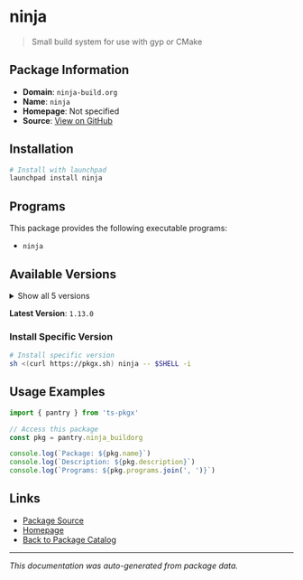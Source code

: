 # ninja

> Small build system for use with gyp or CMake

## Package Information

- **Domain**: `ninja-build.org`
- **Name**: `ninja`
- **Homepage**: Not specified
- **Source**: [View on GitHub](https://github.com/pkgxdev/pantry/tree/main/projects/ninja-build.org/package.yml)

## Installation

```bash
# Install with launchpad
launchpad install ninja
```

## Programs

This package provides the following executable programs:

- `ninja`

## Available Versions

<details>
<summary>Show all 5 versions</summary>

- `1.13.0`, `1.12.1`, `1.12.0`, `1.11.1`, `1.11.0`

</details>

**Latest Version**: `1.13.0`

### Install Specific Version

```bash
# Install specific version
sh <(curl https://pkgx.sh) ninja -- $SHELL -i
```

## Usage Examples

```typescript
import { pantry } from 'ts-pkgx'

// Access this package
const pkg = pantry.ninja_buildorg

console.log(`Package: ${pkg.name}`)
console.log(`Description: ${pkg.description}`)
console.log(`Programs: ${pkg.programs.join(', ')}`)
```

## Links

- [Package Source](https://github.com/pkgxdev/pantry/tree/main/projects/ninja-build.org/package.yml)
- [Homepage](#)
- [Back to Package Catalog](../package-catalog.md)

---

*This documentation was auto-generated from package data.*
